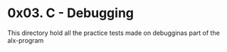 # 0x03. C - Debugging
This directory hold all the practice tests made on debugginas part of the alx-program
